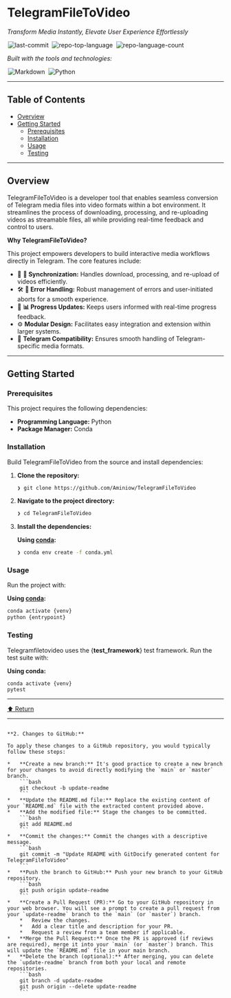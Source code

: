 # TelegramFileToVideo

*Transform Media Instantly, Elevate User Experience Effortlessly*

<img alt="last-commit" src="./GitDocify_files/TelegramFileToVideo" class="inline-block mx-1" style="margin: 0px 2px;">
<img alt="repo-top-language" src="./GitDocify_files/TelegramFileToVideo(1)" class="inline-block mx-1" style="margin: 0px 2px;">
<img alt="repo-language-count" src="./GitDocify_files/TelegramFileToVideo(2)" class="inline-block mx-1" style="margin: 0px 2px;">

*Built with the tools and technologies:*

<img alt="Markdown" src="./GitDocify_files/Markdown-000000.svg" class="inline-block mx-1" style="margin: 0px 2px;">
<img alt="Python" src="./GitDocify_files/Python-3776AB.svg" class="inline-block mx-1" style="margin: 0px 2px;">

---

## Table of Contents

*   [Overview](#overview)
*   [Getting Started](#getting-started)
    *   [Prerequisites](#prerequisites)
    *   [Installation](#installation)
    *   [Usage](#usage)
    *   [Testing](#testing)

---

## Overview

TelegramFileToVideo is a developer tool that enables seamless conversion of Telegram media files into video formats within a bot environment. It streamlines the process of downloading, processing, and re-uploading videos as streamable files, all while providing real-time feedback and control to users.

**Why TelegramFileToVideo?**

This project empowers developers to build interactive media workflows directly in Telegram. The core features include:

*   🧩 **🔄 Synchronization:** Handles download, processing, and re-upload of videos efficiently.
*   🛠️ **📝 Error Handling:** Robust management of errors and user-initiated aborts for a smooth experience.
*   🚦 **📊 Progress Updates:** Keeps users informed with real-time progress feedback.
*   ⚙️ **Modular Design:** Facilitates easy integration and extension within larger systems.
*   🎥 **Telegram Compatibility:** Ensures smooth handling of Telegram-specific media formats.

---

## Getting Started

### Prerequisites

This project requires the following dependencies:

*   **Programming Language:** Python
*   **Package Manager:** Conda

### Installation

Build TelegramFileToVideo from the source and install dependencies:

1.  **Clone the repository:**

    ```sh
    ❯ git clone https://github.com/Aminiow/TelegramFileToVideo
    ```

2.  **Navigate to the project directory:**

    ```sh
    ❯ cd TelegramFileToVideo
    ```

3.  **Install the dependencies:**

    **Using [conda](https://docs.conda.io/):**

    ```sh
    ❯ conda env create -f conda.yml
    ```

### Usage

Run the project with:

**Using [conda](https://docs.conda.io/):**

```sh
conda activate {venv}
python {entrypoint}
```

### Testing

Telegramfiletovideo uses the {**test_framework**} test framework. Run the test suite with:

**Using conda:**

```
conda activate {venv}
pytest
```

---

[⬆ Return](https://github.com/Aminiow/TelegramFileToVideo/blob/main/README.md#top)

---

```

**2. Changes to GitHub:**

To apply these changes to a GitHub repository, you would typically follow these steps:

*   **Create a new branch:** It's good practice to create a new branch for your changes to avoid directly modifying the `main` or `master` branch.
    ```bash
    git checkout -b update-readme
    ```
*   **Update the README.md file:** Replace the existing content of your `README.md` file with the extracted content provided above.
*   **Add the modified file:** Stage the changes to be committed.
    ```bash
    git add README.md
    ```
*   **Commit the changes:** Commit the changes with a descriptive message.
    ```bash
    git commit -m "Update README with GitDocify generated content for TelegramFileToVideo"
    ```
*   **Push the branch to GitHub:** Push your new branch to your GitHub repository.
    ```bash
    git push origin update-readme
    ```
*   **Create a Pull Request (PR):** Go to your GitHub repository in your web browser. You will see a prompt to create a pull request from your `update-readme` branch to the `main` (or `master`) branch.
    *   Review the changes.
    *   Add a clear title and description for your PR.
    *   Request a review from a team member if applicable.
*   **Merge the Pull Request:** Once the PR is approved (if reviews are required), merge it into your `main` (or `master`) branch. This will update the `README.md` file in your main branch.
*   **Delete the branch (optional):** After merging, you can delete the `update-readme` branch from both your local and remote repositories.
    ```bash
    git branch -d update-readme
    git push origin --delete update-readme
    ```
```
